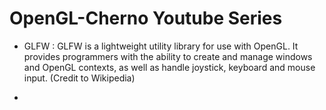 # OpenGL-Cherno Youtube Series

* GLFW : GLFW is a lightweight utility library for use with OpenGL. It provides programmers with the ability to create and manage windows and OpenGL contexts, as well as handle joystick, keyboard and mouse input. (Credit to Wikipedia)

* 